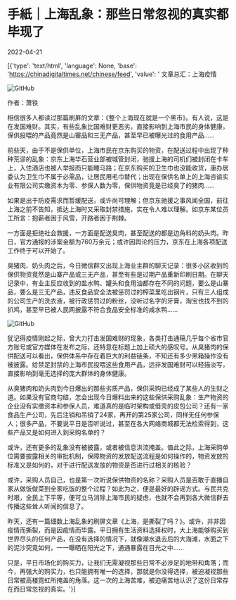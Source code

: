 # 手紙｜上海乱象：那些日常忽视的真实都毕现了

2022-04-21

[{'type': 'text/html', 'language': None, 'base': 'https://chinadigitaltimes.net/chinese/feed', 'value': ' 文章总汇：上海疫情













![GitHub](https://chinadigitaltimes.net/chinese/files/2022/04/image-1650531869532.png)

作者：萧铁

相信很多人都读过那篇刷屏的文章：《整个上海现在就是一个黑市》。有人说，这是在发国难财。其实，有些乱象比国难财更恶劣，直接影响到上海市民的身体健康，保供投喂的产品竟然是山寨品和三无产品，甚至早已被曝光过的食用产品……

前些天，由于不是保供单位，上海市民在京东购买的物资，在配送过程中出现了种种荒谬的乱象：京东上海华石营业部被城管封闭，驰援上海的司机们被封闭在卡车上，入住酒店也被人举报而只能睡马路；在京东购买的卫生巾也没能收货，康办居委认为卫生巾不属于必需品，让居民用毛巾替代；出现在保供名单上的上海咨谕实业有限公司实缴资本为零、参保人数为零，保供物资竟是已经臭了的猪肉……

如果是出于防疫需求而暂缓配送，或许尚可理解；但京东驰援之事风闻全国，前往上海之前不告知，抵达上海时又采取封禁措施，实在令人难以理解。如京东某位员工所言：抱薪者困于风雪，开路者困于荆棘。

一方面是拒绝社会救援，一方面是配送臭肉，甚至配送的都是边角料的奶头肉。昨日，官方通报的涉案金额为760万余元；或许因舆论的压力，京东在上海各项配送工作终于可以开始了。

臭猪肉、奶头肉之后，今日微信群又出现上海业主群的聊天记录：很多小区收到的保供物资竟然是山寨产品或三无产品，甚至有些是过期产品重新印刷日期。在聊天记录中，有业主反应收到的盐水鸭、罐头和食用油都存在不同的问题，要么是山寨品，要么是三无产品，违反食品安全法被惩罚过的榨菜里吃出钢片，只有三人组成的公司生产的洗衣液，被行政惩罚过的粉丝，没听过名字的牙膏，淘宝也找不到的扒鸡，甚至早已被人民网披露不符合食品安全标准的咸水鸭……

![GitHub](https://chinadigitaltimes.net/chinese/files/2022/04/image-1650531700783.png)

犹记得疫情刚起之际，曾大力打击发国难财的现象，各类打击通稿几乎每个省市官方账号或官方媒体在发布之际，还特意在标题上加上硕大的感叹号。从臭猪肉的保供配送可以看出，保供体系中存在着巨大的利益链条，不知还有多少黑箱操作没有被披露。给禁足封禁的上海市民投喂这些食用产品，远非发国难财可以轻描淡写，直接影响到毫无选择的庞大群体的身体健康。

从臭猪肉和奶头肉到今日爆出的那些劣质产品，保供采购已经成了某些人的生财之道。如果没有官商勾结，怎会出现今日爆料出来的这些保供采购乱象：生产物资的企业没有实缴资本和参保人员，难道真的是临时架构或借壳的皮包公司？还有一家食品生产公司，先后注销和吊销了24家，再开的第25家公司，同样无任何参保人；很多产品，不要说平日是否听说过，甚至在各大网络商城都无法检索得到，这些产品又是如何进入到采购名单的？

或许，还有更多的乱象没有被披露，或者被信息洪流掩盖。值此之际，上海采购单位需要披露相关的审批机制，保障物资的发放配送流程是如何操作的，物资发放的标准又是如何的，对于进行配送发放的物资是否进行过相关的核验？

或许，采购人员自己，也是第一次听说保供物资的名称？采购人员是否敢于直播自家从做饭做菜到全家吃饭的整个过程？如此为之，便是最好的辟谣方式。与民共克时艰，全民上下平等，便可立马消除上海市民的疑虑，也就不会再到各大微信群去传播这些耸人听闻的信息了。

昨天，还有一篇细数上海乱象的刷屏文章《上海，是撕裂了吗？》。或许，并非因疫情而撕裂，而是因疫情而毕露。平日拥有生活资料选择权时，大上海能够购买到世界尽头的任何产品，在没有选择的情况下，就像潮水退去后的大海滩，水面之下的泥沙究竟如何，一一曝晒在阳光之下，通通暴露在目光之中……

只是，平日市场化的购买力，让我们无需凝视那些日常不必涉足的地带和角落；而今，再强大的购买力，也只能拥有唯一的选择，那就是你没得选择，被迫凝视那些日常被高楼霓虹所掩盖的角落。这一次的上海苦难，被迫痛苦地认识了这份日常存在而日常忽视的真实。'}]